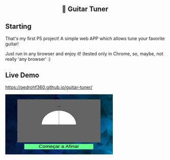 <br />
<p align="center">
  <h2 align="center">🎸 Guitar Tuner</h2>
</p>

## Starting

That's my first P5 project! A simple web APP which allows tune your favorite guitar!

Just run in any browser and enjoy it! (tested only in Chrome, so, maybe, not really 'any browser' :)

## Live Demo

https://pedrohf360.github.io/guitar-tuner/

<img src="./img/demo.png" alt="Logo" width="340" height="190">